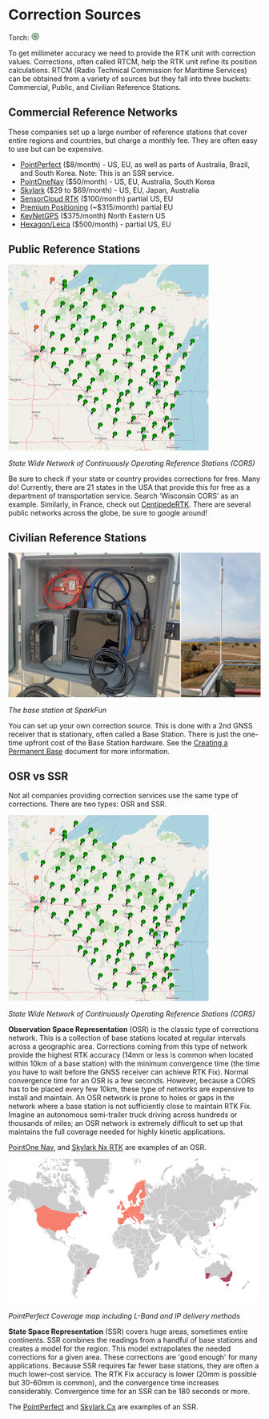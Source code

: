 # Correction Sources

Torch: ![Feature Supported](img/Icons/GreenDot.png)

To get millimeter accuracy we need to provide the RTK unit with correction values. Corrections, often called RTCM, help the RTK unit refine its position calculations. RTCM (Radio Technical Commission for Maritime Services) can be obtained from a variety of sources but they fall into three buckets: Commercial, Public, and Civilian Reference Stations.

## Commercial Reference Networks

These companies set up a large number of reference stations that cover entire regions and countries, but charge a monthly fee. They are often easy to use but can be expensive.

* [PointPerfect](https://docs.sparkfun.com/SparkFun_RTK_Everywhere_Firmware/quickstart-torch/#pointperfect-corrections) ($8/month) - US, EU, as well as parts of Australia, Brazil, and South Korea. Note: This is an SSR service.
* [PointOneNav](https://app.pointonenav.com/trial?src=sparkfun) ($50/month) - US, EU, Australia, South Korea
* [Skylark](https://www.swiftnav.com/skylark) ($29 to $69/month) - US, EU, Japan, Australia
* [SensorCloud RTK](https://rtk.sensorcloud.com/pricing/) ($100/month) partial US, EU
* [Premium Positioning](https://www.premium-positioning.com) (~$315/month) partial EU
* [KeyNetGPS](https://www.keypre.com/KeynetGPS) ($375/month) North Eastern US
* [Hexagon/Leica](https://hxgnsmartnet.com/en-US) ($500/month) - partial US, EU

## Public Reference Stations

![Wisconsin network of CORS](<img/Corrections/SparkFun NTRIP 7 - Wisconsin Map.png>) 

*State Wide Network of Continuously Operating Reference Stations (CORS)*

Be sure to check if your state or country provides corrections for free. Many do! Currently, there are 21 states in the USA that provide this for free as a department of transportation service. Search ‘Wisconsin CORS’ as an example. Similarly, in France, check out [CentipedeRTK](https://docs.centipede.fr/). There are several public networks across the globe, be sure to google around!

## Civilian Reference Stations

![SparkFun Base Station Enclosure](img/Corrections/Roof_Enclosure.jpg)

*The base station at SparkFun*

You can set up your own correction source. This is done with a 2nd GNSS receiver that is stationary, often called a Base Station. There is just the one-time upfront cost of the Base Station hardware. See the [Creating a Permanent Base](https://docs.sparkfun.com/SparkFun_RTK_Everywhere_Firmware/permanent_base/) document for more information.

## OSR vs SSR

Not all companies providing correction services use the same type of corrections. There are two types: OSR and SSR.

![Wisconsin network of CORS](<img/Corrections/SparkFun NTRIP 7 - Wisconsin Map.png>) 

*State Wide Network of Continuously Operating Reference Stations (CORS)*

**Observation Space Representation** (OSR) is the classic type of corrections network. This is a collection of base stations located at regular intervals across a geographic area. Corrections coming from this type of network provide the highest RTK accuracy (14mm or less is common when located within 10km of a base station) with the minimum convergence time (the time you have to wait before the GNSS receiver can achieve RTK Fix). Normal convergence time for an OSR is a few seconds. However, because a CORS has to be placed every few 10km, these type of networks are expensive to install and maintain. An OSR network is prone to holes or gaps in the network where a base station is not sufficiently close to maintain RTK Fix. Imagine an autonomous semi-trailer truck driving across hundreds or thousands of miles; an OSR network is extremely difficult to set up that maintains the full coverage needed for highly kinetic applications.

[PointOne Nav](https://app.pointonenav.com/trial?src=sparkfun), and [Skylark Nx RTK](https://www.swiftnav.com/products/skylark) are examples of an OSR.

[![PointPerfect Coverage map including L-Band and IP delivery methods](<img/PointPerfect/SparkFun RTK Everywhere - PointPerfect Coverage Map Small.png>)](https://www.u-blox.com/en/pointperfect-service-coverage)

*PointPerfect Coverage map including L-Band and IP delivery methods*

**State Space Representation** (SSR) covers huge areas, sometimes entire continents. SSR combines the readings from a handful of base stations and creates a model for the region. This model extrapolates the needed corrections for a given area. These corrections are 'good enough' for many applications. Because SSR requires far fewer base stations, they are often a much lower-cost service. The RTK Fix accuracy is lower (20mm is possible but 30-60mm is common), and the convergence time increases considerably. Convergence time for an SSR can be 180 seconds or more.

The [PointPerfect](https://www.u-blox.com/en/pointperfect-service-coverage) and [Skylark Cx](https://www.swiftnav.com/products/skylark) are examples of an SSR. 